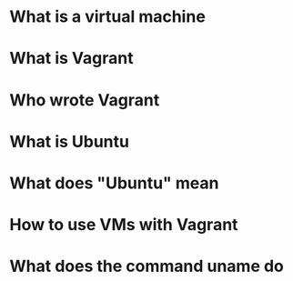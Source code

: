 # What is a virtual machine



# What is Vagrant
# Who wrote Vagrant
# What is Ubuntu
# What does "Ubuntu" mean
# How to use VMs with Vagrant
# What does the command uname do
